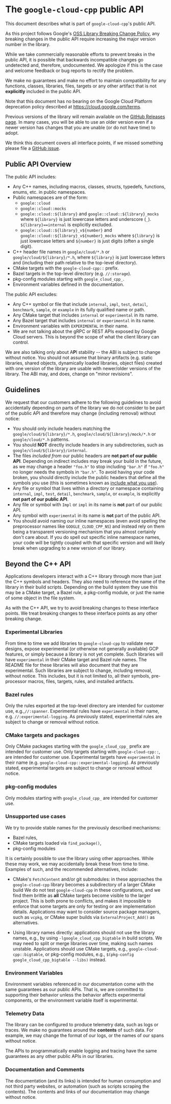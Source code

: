 # The `google-cloud-cpp` public API

This document describes what is part of `google-cloud-cpp`'s public API.

As this project follows Google's [OSS Library Breaking Change Policy], any
breaking changes in the public API require increasing the major version number
in the library.

While we take commercially reasonable efforts to prevent breaks in the public
API, it is possible that backwards incompatible changes go undetected and,
therefore, undocumented. We apologize if this is the case and welcome feedback
or bug reports to rectify the problem.

We make no guarantees and make no effort to maintain compatibility for any
functions, classes, libraries, files, targets or any other artifact that is not
**explicitly** included in the public API.

Note that this document has no bearing on the Google Cloud Platform deprecation
policy described at https://cloud.google.com/terms.

Previous versions of the library will remain available on the
[GitHub Releases page]. In many cases, you will be able to use an older version
even if a newer version has changes that you are unable (or do not have time) to
adopt.

We think this document covers all interface points, if we missed something
please file a [GitHub issue][github-issue].

## Public API Overview

The public API includes:

- Any C++ names, including macros, classes, structs, typedefs, functions, enums,
  etc. in public namespaces.
- Public namespaces are of the form:
  - `google::cloud`
  - `google::cloud::mocks`
  - `google::cloud::${library}` and `google::cloud::${library}_mocks` where
    `${library}` is just lowercase letters and underscore (`_`).
    `${library}==internal` is explicitly excluded.
  - `google::cloud::${library}_v${number}` and
    `google::cloud::${library}_v${number}_mocks` where `${library}` is just
    lowercase letters and `${number}` is just digits (often a single digit).
- C++ header file names in `google/cloud/*.h` or `google/cloud/${library}/*.h`,
  where `${library}` is just lowercase letters and  (including their path
  relative to the top-level directory).
- CMake targets with the `google-cloud-cpp::` prefix.
- Bazel targets in the top-level directory (e.g. `//:storage`).
- pkg-config modules starting with `google_cloud_cpp_`.
- Environment variables defined in the documentation.

The public API excludes:

- Any C++ symbol or file that include `internal`, `impl`, `test`, `detail`,
  `benchmark`, `sample`, or `example` in its fully qualified name or path.
- Any CMake target that includes `internal` or `experimental` in its name.
- Any Bazel target that includes `internal` or `experimental` in its name.
- Environment variables with `EXPERIMENTAL` in their name.
- We are not talking about the gRPC or REST APIs exposed by Google Cloud
  servers. This is beyond the scope of what the client library can control.

We are also talking only about A**P**I stability -- the ABI is subject to change
without notice. You should not assume that binary artifacts (e.g. static
libraries, shared objects, dynamically loaded libraries, object files) created
with one version of the library are usable with newer/older versions of the
library. The ABI may, and does, change on "minor revisions".

## Guidelines

We request that our customers adhere to the following guidelines to avoid
accidentally depending on parts of the library we do not consider to be part of
the public API and therefore may change (including removal) without notice:

- You should only include headers matching the `google/cloud/${library}/*.h`,
  `google/cloud/${library}/mock/*.h` or `google/cloud/*.h` patterns.
- You should **NOT** directly include headers in any subdirectories, such as
  `google/cloud/${library}/internal`.
- The files *included from* our public headers are **not part of our public
  API**. Depending on indirect includes may break your build in the future, as
  we may change a header `"foo.h"` to stop including `"bar.h"` if `"foo.h"` no
  longer needs the symbols in `"bar.h"`. To avoid having your code broken, you
  should directly include the public headers that define all the symbols you
  use (this is sometimes known as [include what you use]).
- Any file or symbol that lives within a directory or namespace containing
  `internal`, `impl`, `test`, `detail`, `benchmark`, `sample`, or `example`, is
  explicitly **not part of our public API**.
- Any file or symbol with `Impl` or `impl` in its name is **not** part of our
  public API.
- Any symbol with `experimental` in its name is **not** part of the public API.
- You should avoid naming our inline namespaces (even avoid spelling the
  preprocessor names like `GOOGLE_CLOUD_CPP_NS`) and instead rely on them being
  a transparent versioning mechanism that you almost certainly don't care
  about. If you do spell out specific inline namespace names, your code will be
  tightly coupled with that specific version and will likely break when
  upgrading to a new version of our library.

## Beyond the C++ API

Applications developers interact with a C++ library through more than just
the C++ symbols and headers. They also need to reference the name of the
library in their build scripts. Depending on the build system they use
this may be a CMake target, a Bazel rule, a pkg-config module, or just the
name of some object in the file system.

As with the C++ API, we try to avoid breaking changes to these interface
points.  We treat breaking changes to these interface points as any other
breaking change.

### Experimental Libraries

From time to time we add libraries to `google-cloud-cpp` to validate new
designs, expose experimental (or otherwise not generally available) GCP
features, or simply because a library is not yet complete. Such libraries
will have `experimental` in their CMake target and Bazel rule names. The
README file for these libraries will also document that they are experimental.
Such libraries are subject to change, including removal, without notice.
This includes, but it is not limited to, all their symbols, pre-processor
macros, files, targets, rules, and installed artifacts.

### Bazel rules

Only the rules exported at the top-level directory are intended for customer
use, e.g.,`//:spanner`. Experimental rules have `experimental` in their name,
e.g. `//:experimental-logging`. As previously stated, experimental rules are
subject to change or removal without notice.

### CMake targets and packages

Only CMake packages starting with the `google_cloud_cpp_` prefix are intended
for customer use. Only targets starting with `google-cloud-cpp::`, are intended
for customer use. Experimental targets have `experimental` in their name (e.g.
`google-cloud-cpp::experimental-logging`). As previously stated, experimental
targets are subject to change or removal without notice.

### pkg-config modules

Only modules starting with `google_cloud_cpp_` are intended for customer use.

### Unsupported use cases

We try to provide stable names for the previously described mechanisms:

- Bazel rules,
- CMake targets loaded via `find_package()`,
- pkg-config modules

It is certainly possible to use the library using other approaches. While
these may work, we may accidentally break these from time to time. Examples of
such, and the recommended alternatives, include:

- CMake's `FetchContent` and/or git submodules: in these approaches the
  `google-cloud-cpp` library becomes a subdirectory of a larger CMake build
  We do not test `google-cloud-cpp` in these  configurations, and we find them
  brittle as **all** CMake targets become visible to the larger project.
  This is both prone to conflicts, and makes it impossible to enforce that
  some targets are only for testing or are implementation details.
  Applications may want to consider source package managers, such as
  `vcpkg`, or CMake super builds via `ExternalProject_Add()` as alternatives.

- Using library names directly: applications should not use the
  library names, e.g., by using `-lgoogle_cloud_cpp_bigtable`
  in build scripts. We may need to split or merge libraries over time,
  making such names unstable. Applications should use CMake targets,
  e.g., `google-cloud-cpp::bigtable`, or pkg-config modules, e.g.,
  `$(pkg-config google_cloud_cpp_bigtable --libs)` instead.

### Environment Variables

Environment variables referenced in our documentation come with the same
guarantees as our public APIs. That is, we are committed to supporting their
behavior unless the behavior affects experimental components, or the environment
variable itself is experimental.

### Telemetry Data

The library can be configured to produce telemetry data, such as logs or traces.
We make no guarantees around the **contents** of such data. For example, we may
change the format of our logs, or the names of our spans without notice.

The APIs to programmatically enable logging and tracing have the same guarantees
as any other public APIs in our libraries.

### Documentation and Comments

The documentation (and its links) is intended for human consumption and not
third party websites, or automation (such as scripts scraping the contents). The
contents and links of our documentation may change without notice.

[github releases page]: https://github.com/googleapis/google-cloud-cpp/releases
[github-issue]: https://github.com/googleapis/google-cloud-cpp/issues/new/choose
[include what you use]: https://include-what-you-use.org/
[oss library breaking change policy]: https://opensource.google/documentation/policies/library-breaking-change
